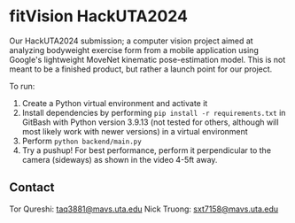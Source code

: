 # fitVision HackUTA2024
Our HackUTA2024 submission; a computer vision project aimed at analyzing bodyweight exercise form from a mobile application using Google's lightweight MoveNet kinematic pose-estimation model. This is not meant to be a finished product, but rather a launch point for our project. 

To run:
1. Create a Python virtual environment and activate it
2. Install dependencies by performing `pip install -r requirements.txt` in GitBash with Python version 3.9.13 (not tested for others, although will most likely work with newer versions) in a virtual environment
3. Perform `python backend/main.py`
4. Try a pushup! For best performance, perform it perpendicular to the camera (sideways) as shown in the video 4-5ft away. 


## Contact
Tor Qureshi: taq3881@mavs.uta.edu
Nick Truong: sxt7158@mavs.uta.edu
